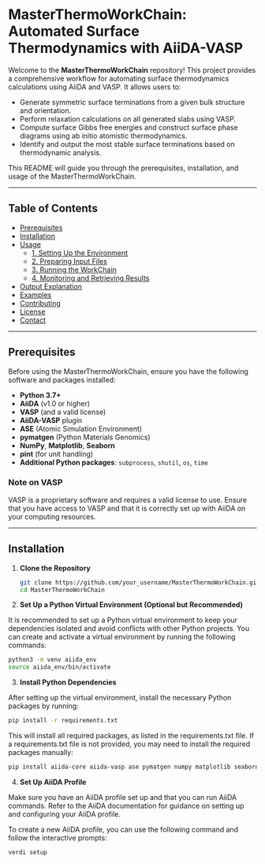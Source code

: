 # MasterThermoWorkChain: Automated Surface Thermodynamics with AiiDA-VASP

Welcome to the **MasterThermoWorkChain** repository! This project provides a comprehensive workflow for automating surface thermodynamics calculations using AiiDA and VASP. It allows users to:

- Generate symmetric surface terminations from a given bulk structure and orientation.
- Perform relaxation calculations on all generated slabs using VASP.
- Compute surface Gibbs free energies and construct surface phase diagrams using ab initio atomistic thermodynamics.
- Identify and output the most stable surface terminations based on thermodynamic analysis.

This README will guide you through the prerequisites, installation, and usage of the MasterThermoWorkChain.

---

## Table of Contents

- [Prerequisites](#prerequisites)
- [Installation](#installation)
- [Usage](#usage)
  - [1. Setting Up the Environment](#1-setting-up-the-environment)
  - [2. Preparing Input Files](#2-preparing-input-files)
  - [3. Running the WorkChain](#3-running-the-workchain)
  - [4. Monitoring and Retrieving Results](#4-monitoring-and-retrieving-results)
- [Output Explanation](#output-explanation)
- [Examples](#examples)
- [Contributing](#contributing)
- [License](#license)
- [Contact](#contact)

---

## Prerequisites

Before using the MasterThermoWorkChain, ensure you have the following software and packages installed:

- **Python 3.7+**
- **AiiDA** (v1.0 or higher)
- **VASP** (and a valid license)
- **AiiDA-VASP** plugin
- **ASE** (Atomic Simulation Environment)
- **pymatgen** (Python Materials Genomics)
- **NumPy**, **Matplotlib**, **Seaborn**
- **pint** (for unit handling)
- **Additional Python packages**: `subprocess`, `shutil`, `os`, `time`

### Note on VASP

VASP is a proprietary software and requires a valid license to use. Ensure that you have access to VASP and that it is correctly set up with AiiDA on your computing resources.

---

## Installation

1. **Clone the Repository**

   ```bash
   git clone https://github.com/your_username/MasterThermoWorkChain.git
   cd MasterThermoWorkChain
   ```
2. **Set Up a Python Virtual Environment (Optional but Recommended)**

It is recommended to set up a Python virtual environment to keep your dependencies isolated and avoid conflicts with other Python projects. You can create and activate a virtual environment by running the following commands:

  ```bash
  python3 -m venv aiida_env
  source aiida_env/bin/activate
  ```
3. **Install Python Dependencies**

After setting up the virtual environment, install the necessary Python packages by running:

  ```bash
  pip install -r requirements.txt
  ```
This will install all required packages, as listed in the requirements.txt file. If a requirements.txt file is not provided, you may need to install the required packages manually:

  ```bash
  pip install aiida-core aiida-vasp ase pymatgen numpy matplotlib seaborn pint
  ```
4. **Set Up AiiDA Profile**

Make sure you have an AiiDA profile set up and that you can run AiiDA commands. Refer to the AiiDA documentation for guidance on setting up and configuring your AiiDA profile.

To create a new AiiDA profile, you can use the following command and follow the interactive prompts:

  ```bash
  verdi setup
  ```
